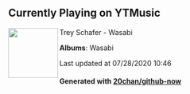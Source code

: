 ## Currently Playing on YTMusic

[<img align="left" width="100" src="https://lh3.googleusercontent.com/Ysa2pqIy7ywUbSx55fIp6sG7EUUY8fr2rF0DB90wqMA6bnd4kuFJ5QdDHaf3L3Wl1RNuiip6j9FcFnNOCg">](https://music.youtube.com/channel/UCz7pQf9xfToiDxMeuyIiUow)

Trey Schafer - Wasabi

**Albums**: Wasabi

Last updated at 07/28/2020 10:46

#### Generated with [20chan/github-now](https://github.com/20chan/github-now)


<!--
**20chan/20chan** is a ✨ _special_ ✨ repository because its `README.md` (this file) appears on your GitHub profile.

Here are some ideas to get you started:

- 🔭 I’m currently working on ...
- 🌱 I’m currently learning ...
- 👯 I’m looking to collaborate on ...
- 🤔 I’m looking for help with ...
- 💬 Ask me about ...
- 📫 How to reach me: ...
- 😄 Pronouns: ...
- ⚡ Fun fact: ...
-->
